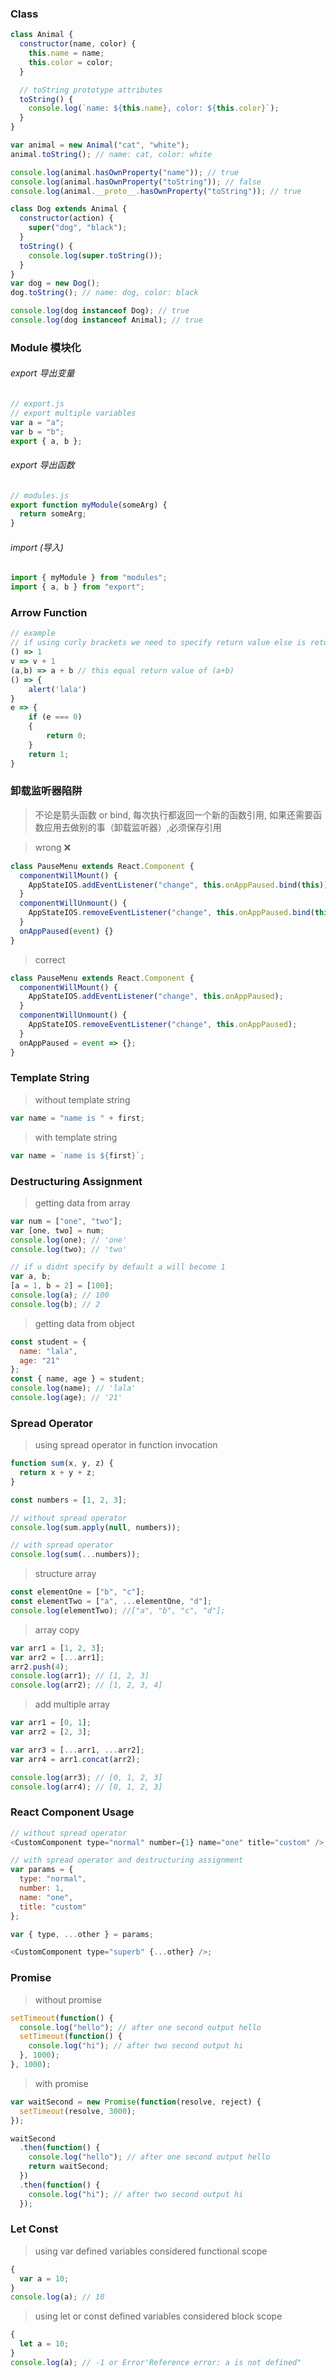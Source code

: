### Class

```js
class Animal {
  constructor(name, color) {
    this.name = name;
    this.color = color;
  }

  // toString prototype attributes
  toString() {
    console.log(`name: ${this.name}, color: ${this.color}`);
  }
}

var animal = new Animal("cat", "white");
animal.toString(); // name: cat, color: white

console.log(animal.hasOwnProperty("name")); // true
console.log(animal.hasOwnProperty("toString")); // false
console.log(animal.__proto__.hasOwnProperty("toString")); // true

class Dog extends Animal {
  constructor(action) {
    super("dog", "black");
  }
  toString() {
    console.log(super.toString());
  }
}
var dog = new Dog();
dog.toString(); // name: dog, color: black

console.log(dog instanceof Dog); // true
console.log(dog instanceof Animal); // true
```

### Module 模块化

###### export 导出变量

```js
// export.js
// export multiple variables
var a = "a";
var b = "b";
export { a, b };
```

###### export 导出函数

```js
// modules.js
export function myModule(someArg) {
  return someArg;
}
```

###### import (导入)

```js
import { myModule } from "modules";
import { a, b } from "export";
```

### Arrow Function

```js
// example
// if using curly brackets we need to specify return value else is return undefined
() => 1
v => v + 1
(a,b) => a + b // this equal return value of (a+b)
() => {
    alert('lala')
}
e => {
    if (e === 0)
    {
        return 0;
    }
    return 1;
}
```

### 卸载监听器陷阱

> 不论是箭头函数 or bind, 每次执行都返回一个新的函数引用,
> 如果还需要函数应用去做别的事（卸载监听器）,必须保存引用

> wrong ❌

```js
class PauseMenu extends React.Component {
  componentWillMount() {
    AppStateIOS.addEventListener("change", this.onAppPaused.bind(this));
  }
  componentWillUnmount() {
    AppStateIOS.removeEventListener("change", this.onAppPaused.bind(this));
  }
  onAppPaused(event) {}
}
```

> correct

```js
class PauseMenu extends React.Component {
  componentWillMount() {
    AppStateIOS.addEventListener("change", this.onAppPaused);
  }
  componentWillUnmount() {
    AppStateIOS.removeEventListener("change", this.onAppPaused);
  }
  onAppPaused = event => {};
}
```

### Template String

> without template string

```js
var name = "name is " + first;
```

> with template string

```js
var name = `name is ${first}`;
```

### Destructuring Assignment

> getting data from array

```js
var num = ["one", "two"];
var [one, two] = num;
console.log(one); // 'one'
console.log(two); // 'two'

// if u didnt specify by default a will become 1
var a, b;
[a = 1, b = 2] = [100];
console.log(a); // 100
console.log(b); // 2
```

> getting data from object

```js
const student = {
  name: "lala",
  age: "21"
};
const { name, age } = student;
console.log(name); // 'lala'
console.log(age); // '21'
```

### Spread Operator

> using spread operator in function invocation

```js
function sum(x, y, z) {
  return x + y + z;
}

const numbers = [1, 2, 3];

// without spread operator
console.log(sum.apply(null, numbers));

// with spread operator
console.log(sum(...numbers));
```

> structure array

```js
const elementOne = ["b", "c"];
const elementTwo = ["a", ...elementOne, "d"];
console.log(elementTwo); //["a", "b", "c", "d"];
```

> array copy

```js
var arr1 = [1, 2, 3];
var arr2 = [...arr1];
arr2.push(4);
console.log(arr1); // [1, 2, 3]
console.log(arr2); // [1, 2, 3, 4]
```

> add multiple array

```js
var arr1 = [0, 1];
var arr2 = [2, 3];

var arr3 = [...arr1, ...arr2];
var arr4 = arr1.concat(arr2);

console.log(arr3); // [0, 1, 2, 3]
console.log(arr4); // [0, 1, 2, 3]
```

### React Component Usage

```js
// without spread operator
<CustomComponent type="normal" number={1} name="one" title="custom" />;

// with spread operator and destructuring assignment
var params = {
  type: "normal",
  number: 1,
  name: "one",
  title: "custom"
};

var { type, ...other } = params;

<CustomComponent type="superb" {...other} />;
```

### Promise

> without promise

```js
setTimeout(function() {
  console.log("hello"); // after one second output hello
  setTimeout(function() {
    console.log("hi"); // after two second output hi
  }, 1000);
}, 1000);
```

> with promise

```js
var waitSecond = new Promise(function(resolve, reject) {
  setTimeout(resolve, 3000);
});

waitSecond
  .then(function() {
    console.log("hello"); // after one second output hello
    return waitSecond;
  })
  .then(function() {
    console.log("hi"); // after two second output hi
  });
```

### Let Const

> using var defined variables considered functional scope

```js
{
  var a = 10;
}
console.log(a); // 10
```

> using let or const defined variables considered block scope

```js
{
  let a = 10;
}
console.log(a); // -1 or Error'Reference error: a is not defined"
```
